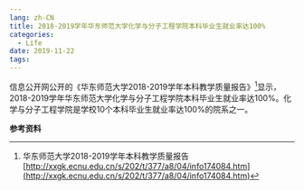 ```yaml
---
lang: zh-CN
title: 2018-2019学年华东师范大学化学与分子工程学院本科毕业生就业率达100%
categories:
  - Life
date: 2019-11-22
tags: 
---
```


信息公开网公开的《华东师范大学2018-2019学年本科教学质量报告》[^1]显示，2018-2019学年华东师范大学化学与分子工程学院本科毕业生就业率达100%。化学与分子工程学院是学校10个本科毕业生就业率达100%的院系之一。

**参考资料**  
[^1]: 华东师范大学2018-2019学年本科教学质量报告 [http://xxgk.ecnu.edu.cn/s/202/t/377/a8/04/info174084.htm](http://xxgk.ecnu.edu.cn/s/202/t/377/a8/04/info174084.htm)
